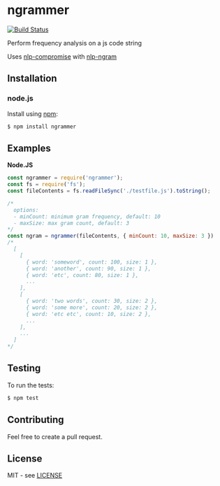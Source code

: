 # ngrammer

[![Build Status][travis-image]][travis-url]

Perform frequency analysis on a js code string

Uses [nlp-compromise](https://github.com/nlp-compromise/nlp_compromise) with [nlp-ngram](https://github.com/nlp-compromise/nlp-ngram)

## Installation

### node.js

Install using [npm](http://npmjs.org/):

```bash
$ npm install ngrammer
```

## Examples

**Node.JS**

```javascript
const ngrammer = require('ngrammer');
const fs = require('fs');
const fileContents = fs.readFileSync('./testfile.js').toString();

/*
  options:
  - minCount: minimum gram frequency, default: 10
  - maxSize: max gram count, default: 3
*/
const ngram = ngrammer(fileContents, { minCount: 10, maxSize: 3 })
/*
  [
    [
      { word: 'someword', count: 100, size: 1 },
      { word: 'another', count: 90, size: 1 },
      { word: 'etc', count: 80, size: 1 },
      ...
    ],
    [
      { word: 'two words', count: 30, size: 2 },
      { word: 'some more', count: 20, size: 2 },
      { word: 'etc etc', count: 10, size: 2 },
      ...
    ],
    ...
  ]
*/
```

## Testing

To run the tests:

```bash
$ npm test
```

## Contributing

Feel free to create a pull request.

## License

MIT - see [LICENSE][license-url]

[travis-image]: https://travis-ci.org/claudiorodriguez/ngrammer.svg?branch=master
[travis-url]: https://travis-ci.org/claudiorodriguez/ngrammer
[license-url]: ./LICENSE
